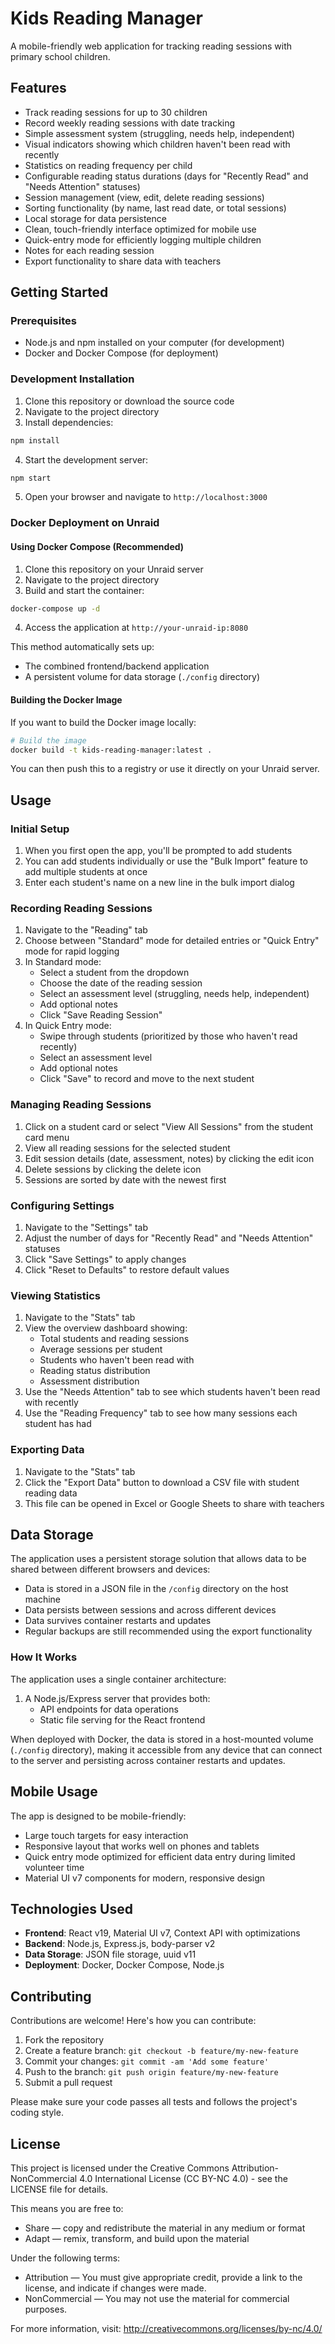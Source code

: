 # Kids Reading Manager

A mobile-friendly web application for tracking reading sessions with primary school children.

## Features

- Track reading sessions for up to 30 children
- Record weekly reading sessions with date tracking
- Simple assessment system (struggling, needs help, independent)
- Visual indicators showing which children haven't been read with recently
- Statistics on reading frequency per child
- Configurable reading status durations (days for "Recently Read" and "Needs Attention" statuses)
- Session management (view, edit, delete reading sessions)
- Sorting functionality (by name, last read date, or total sessions)
- Local storage for data persistence
- Clean, touch-friendly interface optimized for mobile use
- Quick-entry mode for efficiently logging multiple children
- Notes for each reading session
- Export functionality to share data with teachers

## Getting Started

### Prerequisites

- Node.js and npm installed on your computer (for development)
- Docker and Docker Compose (for deployment)

### Development Installation

1. Clone this repository or download the source code
2. Navigate to the project directory
3. Install dependencies:

```bash
npm install
```

4. Start the development server:

```bash
npm start
```

5. Open your browser and navigate to `http://localhost:3000`

### Docker Deployment on Unraid

#### Using Docker Compose (Recommended)

1. Clone this repository on your Unraid server
2. Navigate to the project directory
3. Build and start the container:

```bash
docker-compose up -d
```

4. Access the application at `http://your-unraid-ip:8080`

This method automatically sets up:
- The combined frontend/backend application
- A persistent volume for data storage (`./config` directory)

#### Building the Docker Image

If you want to build the Docker image locally:

```bash
# Build the image
docker build -t kids-reading-manager:latest .
```

You can then push this to a registry or use it directly on your Unraid server.

## Usage

### Initial Setup

1. When you first open the app, you'll be prompted to add students
2. You can add students individually or use the "Bulk Import" feature to add multiple students at once
3. Enter each student's name on a new line in the bulk import dialog

### Recording Reading Sessions

1. Navigate to the "Reading" tab
2. Choose between "Standard" mode for detailed entries or "Quick Entry" mode for rapid logging
3. In Standard mode:
   - Select a student from the dropdown
   - Choose the date of the reading session
   - Select an assessment level (struggling, needs help, independent)
   - Add optional notes
   - Click "Save Reading Session"
4. In Quick Entry mode:
   - Swipe through students (prioritized by those who haven't read recently)
   - Select an assessment level
   - Add optional notes
   - Click "Save" to record and move to the next student

### Managing Reading Sessions

1. Click on a student card or select "View All Sessions" from the student card menu
2. View all reading sessions for the selected student
3. Edit session details (date, assessment, notes) by clicking the edit icon
4. Delete sessions by clicking the delete icon
5. Sessions are sorted by date with the newest first

### Configuring Settings

1. Navigate to the "Settings" tab
2. Adjust the number of days for "Recently Read" and "Needs Attention" statuses
3. Click "Save Settings" to apply changes
4. Click "Reset to Defaults" to restore default values

### Viewing Statistics

1. Navigate to the "Stats" tab
2. View the overview dashboard showing:
   - Total students and reading sessions
   - Average sessions per student
   - Students who haven't been read with
   - Reading status distribution
   - Assessment distribution
3. Use the "Needs Attention" tab to see which students haven't been read with recently
4. Use the "Reading Frequency" tab to see how many sessions each student has had

### Exporting Data

1. Navigate to the "Stats" tab
2. Click the "Export Data" button to download a CSV file with student reading data
3. This file can be opened in Excel or Google Sheets to share with teachers

## Data Storage

The application uses a persistent storage solution that allows data to be shared between different browsers and devices:

- Data is stored in a JSON file in the `/config` directory on the host machine
- Data persists between sessions and across different devices
- Data survives container restarts and updates
- Regular backups are still recommended using the export functionality

### How It Works

The application uses a single container architecture:
1. A Node.js/Express server that provides both:
   - API endpoints for data operations
   - Static file serving for the React frontend

When deployed with Docker, the data is stored in a host-mounted volume (`./config` directory), making it accessible from any device that can connect to the server and persisting across container restarts and updates.

## Mobile Usage

The app is designed to be mobile-friendly:
- Large touch targets for easy interaction
- Responsive layout that works well on phones and tablets
- Quick entry mode optimized for efficient data entry during limited volunteer time
- Material UI v7 components for modern, responsive design

## Technologies Used

- **Frontend**: React v19, Material UI v7, Context API with optimizations
- **Backend**: Node.js, Express.js, body-parser v2
- **Data Storage**: JSON file storage, uuid v11
- **Deployment**: Docker, Docker Compose, Node.js

## Contributing

Contributions are welcome! Here's how you can contribute:

1. Fork the repository
2. Create a feature branch: `git checkout -b feature/my-new-feature`
3. Commit your changes: `git commit -am 'Add some feature'`
4. Push to the branch: `git push origin feature/my-new-feature`
5. Submit a pull request

Please make sure your code passes all tests and follows the project's coding style.

## License

This project is licensed under the Creative Commons Attribution-NonCommercial 4.0 International License (CC BY-NC 4.0) - see the LICENSE file for details.

This means you are free to:
- Share — copy and redistribute the material in any medium or format
- Adapt — remix, transform, and build upon the material

Under the following terms:
- Attribution — You must give appropriate credit, provide a link to the license, and indicate if changes were made.
- NonCommercial — You may not use the material for commercial purposes.

For more information, visit: http://creativecommons.org/licenses/by-nc/4.0/